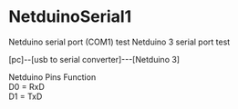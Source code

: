 # NetduinoSerial1
Netduino serial port (COM1) test
Netduino 3 serial port test

[pc]--[usb to serial converter]---[Netduino 3]

Netduino Pins Function <br>
D0 = RxD <br>
D1 = TxD    
 
